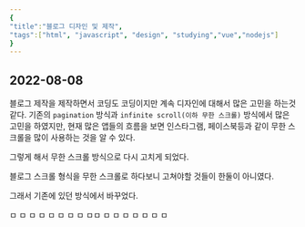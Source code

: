 ```yaml
---
{
"title":"블로그 디자인 및 제작",
"tags":["html", "javascript", "design", "studying","vue","nodejs"]
}
---
```


## 2022-08-08

블로그 제작을 제작하면서 코딩도 코딩이지만 계속 디자인에 대해서 많은 고민을 하는것 같다.
기존의 `pagination` 방식과 `infinite scroll(이하 무한 스크롤)` 방식에서 많은 고민을 하였지만, 현재 많은 앱들의 흐름을 보면
인스타그램, 페이스북등과 같이 무한 스크롤을 많이 사용하는 것을 알 수 있다.

그렇게 해서 무한 스크롤 방식으로 다시 고치게 되었다.

블로그 스크롤 형식을 무한 스크롤로 하다보니 고쳐야할 것들이 한둘이 아니였다.

그래서 기존에 있던 방식에서 바꾸었다.


ㅁ
ㅁ
ㅁ
ㅁ
ㅁ
ㅁ
ㅁ
ㅁ
ㅁㅁ
ㅁ
ㅁ
ㅁ
ㅁ
ㅁ
ㅁ
ㅁ
